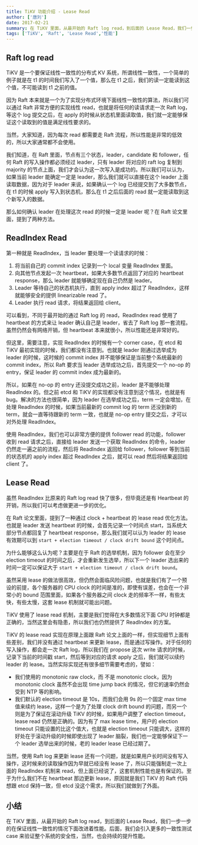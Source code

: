 ```yaml
---
title: TiKV 功能介绍 - Lease Read
author: ['唐刘']
date: 2017-02-21
summary: 在 TiKV 里面，从最开始的 Raft log read，到后面的 Lease Read，我们一步一步的在保证线性一致性的情况下面改进着性能。后面，我们会引入更多的一致性测试 case 来验证整个系统的安全性，当然，也会持续的提升性能。
tags: ['TiKV', 'Raft', 'Lease Read','性能']
---
```



## Raft log read

TiKV 是一个要保证线性一致性的分布式 KV 系统，所谓线性一致性，一个简单的例子就是在 t1 的时间我们写入了一个值，那么在 t1 之后，我们的读一定能读到这个值，不可能读到 t1 之前的值。

因为 Raft 本来就是一个为了实现分布式环境下面线性一致性的算法，所以我们可以通过 Raft 非常方便的实现线性 read，也就是将任何的读请求走一次 Raft log，等这个 log 提交之后，在 apply 的时候从状态机里面读取值，我们就一定能够保证这个读取到的值是满足线性要求的。

当然，大家知道，因为每次 read 都需要走 Raft 流程，所以性能是非常的低效的，所以大家通常都不会使用。

我们知道，在 Raft 里面，节点有三个状态，leader，candidate 和 follower，任何 Raft 的写入操作都必须经过 leader，只有 leader 将对应的 raft log 复制到 majority 的节点上面，我们才会认为这一次写入是成功的。所以我们可以认为，如果当前 leader 能确定一定是 leader，那么我们就可以直接在这个 leader 上面读取数据，因为对于 leader 来说，如果确认一个 log 已经提交到了大多数节点，在 t1 的时候 apply 写入到状态机，那么在 t1 之后后面的 read 就一定能读取到这个新写入的数据。

那么如何确认 leader 在处理这次 read 的时候一定是 leader 呢？在 Raft 论文里面，提到了两种方法。

## ReadIndex Read

第一种就是 ReadIndex，当 leader 要处理一个读请求的时候：

1. 将当前自己的 commit index 记录到一个 local 变量 ReadIndex 里面。
2. 向其他节点发起一次 heartbeat，如果大多数节点返回了对应的 heartbeat response，那么 leader 就能够确定现在自己仍然是 leader。
3. Leader 等待自己的状态机执行，直到 apply index 超过了 ReadIndex，这样就能够安全的提供 linearizable read 了。
4. Leader 执行 read 请求，将结果返回给 client。

可以看到，不同于最开始的通过 Raft log 的 read，ReadIndex read 使用了 heartbeat 的方式来让 leader 确认自己是 leader，省去了 Raft log 那一套流程。虽然仍然会有网络开销，但 heartbeat 本来就很小，所以性能还是非常好的。

但这里，需要注意，实现 ReadIndex 的时候有一个 corner case，在 etcd 和 TiKV 最初实现的时候，我们都没有注意到。也就是 leader 刚通过选举成为 leader 的时候，这时候的 commit index 并不能够保证是当前整个系统最新的 commit index，所以 Raft 要求当 leader 选举成功之后，首先提交一个 no-op 的 entry，保证 leader 的 commit index 成为最新的。

所以，如果在 no-op 的 entry 还没提交成功之前，leader 是不能够处理 ReadIndex 的。但之前 etcd 和 TiKV 的实现都没有注意到这个情况，也就是有 bug。解决的方法也很简单，因为 leader 在选举成功之后，term 一定会增加，在处理 ReadIndex 的时候，如果当前最新的 commit log 的 term 还没到新的 term，就会一直等待跟新的 term 一致，也就是 no-op entry 提交之后，才可以对外处理 ReadIndex。

使用 ReadIndex，我们也可以非常方便的提供 follower read 的功能，follower 收到 read 请求之后，直接给 leader 发送一个获取 ReadIndex 的命令，leader 仍然走一遍之前的流程，然后将 ReadIndex 返回给 follower，follower 等到当前的状态机的 apply index 超过 ReadIndex 之后，就可以 read 然后将结果返回给 client 了。

## Lease Read

虽然 ReadIndex 比原来的 Raft log read 快了很多，但毕竟还是有 Heartbeat 的开销，所以我们可以考虑做更进一步的优化。

在 Raft 论文里面，提到了一种通过 clock + heartbeat 的 lease read 优化方法。也就是 leader 发送 heartbeat 的时候，会首先记录一个时间点 start，当系统大部分节点都回复了 heartbeat response，那么我们就可以认为 leader  的 lease 有效期可以到 `start + election timeout / clock drift bound` 这个时间点。

为什么能够这么认为呢？主要是在于 Raft 的选举机制，因为 follower 会在至少 election timeout 的时间之后，才会重新发生选举，所以下一个 leader 选出来的时间一定可以保证大于 `start + election timeout / clock drift bound`。

虽然采用 lease 的做法很高效，但仍然会面临风险问题，也就是我们有了一个预设的前提，各个服务器的 CPU clock 的时间是准的，即使有误差，也会在一个非常小的 bound 范围里面，如果各个服务器之间 clock 走的频率不一样，有些太快，有些太慢，这套 lease 机制就可能出问题。

TiKV 使用了 lease read 机制，主要是我们觉得在大多数情况下面 CPU 时钟都是正确的，当然这里会有隐患，所以我们也仍然提供了 ReadIndex 的方案。

TiKV 的 lease read 实现在原理上面跟 Raft 论文上面的一样，但实现细节上面有些差别，我们并没有通过 heartbeat 来更新 lease，而是通过写操作。对于任何的写入操作，都会走一次 Raft log，所以我们在 propose 这次 write 请求的时候，记录下当前的时间戳 start，然后等到对应的请求 apply 之后，我们就可以续约 leader 的 lease。当然实际实现还有很多细节需要考虑的，譬如：

+ 我们使用的 monotonic raw clock，而 不是 monotonic clock，因为 monotonic clock 虽然不会出现 time jump back 的情况，但它的速率仍然会受到 NTP 等的影响。
+ 我们默认的 election timeout 是 10s，而我们会用 9s 的一个固定 max time 值来续约 lease，这样一个是为了处理 clock drift bound 的问题，而另一个则是为了保证在滚动升级 TiKV 的时候，如果用户调整了 election timeout，lease read 仍然是正确的。因为有了 max lease time，用户的 election timeout 只能设置的比这个值大，也就是 election timeout 只能调大，这样的好处在于滚动升级的时候即使出现了 leader 脑裂，我们也一定能够保证下一个 leader 选举出来的时候，老的 leader lease 已经过期了。

当然，使用 Raft log 来更新 lease 还有一个问题，就是如果用户长时间没有写入操作，这时候来的读取操作因为早就已经没有 lease 了，所以只能强制走一次上面的 ReadIndex 机制来 read，但上面已经说了，这套机制性能也是有保证的。至于为什么我们不在 heartbeat 那边更新 lease，原因就是我们 TiKV 的 Raft 代码想跟 etcd 保持一致，但 etcd 没这个需求，所以我们就做到了外面。

## 小结

在 TiKV 里面，从最开始的 Raft log read，到后面的 Lease Read，我们一步一步的在保证线性一致性的情况下面改进着性能。后面，我们会引入更多的一致性测试 case 来验证整个系统的安全性，当然，也会持续的提升性能。
